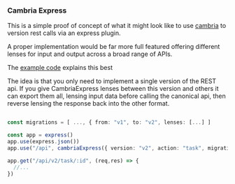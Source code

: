 
### Cambria Express

This is a simple proof of concept of what it might look like to use [cambria]() to version rest calls via an express plugin.

A proper implementation would be far more full featured offering different lenses for input and output across a broad range of APIs.

The [example code](https://github.com/inkandswitch/cambria-express/blob/default/example/index.ts) explains this best

The idea is that you only need to implement a single version of the REST api.  If you give CambriaExpress lenses between this version and others it can export them all, lensing input data before calling the canonical api, then reverse lensing the response back into the other format.

```ts

const migrations = [ ..., { from: "v1", to: "v2", lenses: [...] ]

const app = express()
app.use(express.json())
app.use("/api", cambriaExpress({ version: "v2", action: "task", migrations }))

app.get("/api/v2/task/:id", (req,res) => {
  //...
})

```

